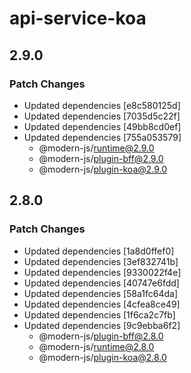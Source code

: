 # api-service-koa

## 2.9.0

### Patch Changes

- Updated dependencies [e8c580125d]
- Updated dependencies [7035d5c22f]
- Updated dependencies [49bb8cd0ef]
- Updated dependencies [755a053579]
  - @modern-js/runtime@2.9.0
  - @modern-js/plugin-bff@2.9.0
  - @modern-js/plugin-koa@2.9.0

## 2.8.0

### Patch Changes

- Updated dependencies [1a8d0ffef0]
- Updated dependencies [3ef832741b]
- Updated dependencies [9330022f4e]
- Updated dependencies [40747e6fdd]
- Updated dependencies [58a1fc64da]
- Updated dependencies [4cfea8ce49]
- Updated dependencies [1f6ca2c7fb]
- Updated dependencies [9c9ebba6f2]
  - @modern-js/plugin-bff@2.8.0
  - @modern-js/runtime@2.8.0
  - @modern-js/plugin-koa@2.8.0
